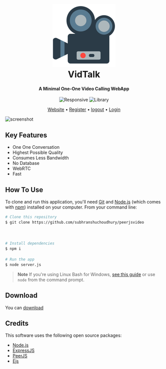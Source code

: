 
<h1 align="center">
  <br>
  <a href="http://www.amitmerchant.com/electron-markdownify"><img src="Assets/movie-camera-emoji-clipart-md.png" alt="Markdownify" width="200"></a>
  <br>
  VidTalk
  <br>
</h1>

<h4 align="center">A Minimal One-One Video Calling WebApp</h4>

<p align="center">
  <img src="https://img.shields.io/badge/Responsive-Yes-white?labelColor=blue&style=flat" alt="Responsive" />
  <img src="https://img.shields.io/badge/Library-PeerJS-orange?labelColor=blue&style=flat" alt="Library" />
</p>

<p align="center">
  <a href="https://peerjsconnect.herokuapp.com">Website</a> •
  <a href="https://peerjsconnect.herokuapp.com/register">Register</a> •
  <a href="https://peerjsconnect.herokuapp.com/logout">logout</a> •
  <a href="https://peerjsconnect.herokuapp.com/login">Login</a>
</p>

![screenshot](Assets/Screenrecorder-2022715-9bkuyvrhr9.gif)

## Key Features

* One One Conversation
* Highest Possible Quality
* Consumes Less Bandwidth
* No Database
* WebRTC
* Fast

## How To Use

To clone and run this application, you'll need [Git](https://git-scm.com) and [Node.js](https://nodejs.org/en/download/) (which comes with [npm](http://npmjs.com)) installed on your computer. From your command line:

```bash
# Clone this repository
$ git clone https://github.com/subhranshuchoudhury/peerjsvideo



# Install dependencies
$ npm i

# Run the app
$ node server.js
```

> **Note**
> If you're using Linux Bash for Windows, [see this guide](https://www.howtogeek.com/261575/how-to-run-graphical-linux-desktop-applications-from-windows-10s-bash-shell/) or use `node` from the command prompt.


## Download

You can [download](https://github.com/subhranshuchoudhury/peerjsvideo/archive/refs/heads/main.zip)



## Credits

This software uses the following open source packages:

- [Node.js](https://nodejs.org/)
- [ExpressJS](https://expressjs.com/)
- [PeerJS](https://peerjs.com/)
- [Ejs](https://ejs.co/)


